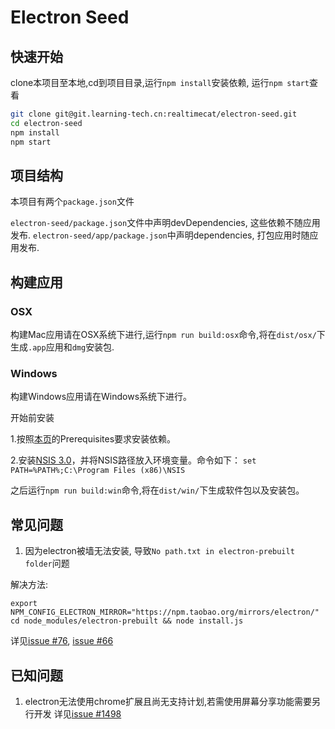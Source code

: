 # Electron Seed

## 快速开始

clone本项目至本地,cd到项目目录,运行`npm install`安装依赖, 运行`npm start`查看

```bash
git clone git@git.learning-tech.cn:realtimecat/electron-seed.git
cd electron-seed
npm install
npm start
```

## 项目结构

本项目有两个`package.json`文件

`electron-seed/package.json`文件中声明devDependencies, 这些依赖不随应用发布.
`electron-seed/app/package.json`中声明dependencies, 打包应用时随应用发布.


## 构建应用

### OSX

构建Mac应用请在OSX系统下进行,运行`npm run build:osx`命令,将在`dist/osx/`下生成`.app`应用和`dmg`安装包.

### Windows

构建Windows应用请在Windows系统下进行。

开始前安装

1.按照[本页](http://electron.atom.io/docs/v0.36.7/development/build-instructions-windows/)的Prerequisites要求安装依赖。

2.安装[NSIS 3.0](http://nsis.sourceforge.net/Download)，并将NSIS路径放入环境变量。命令如下：
`set PATH=%PATH%;C:\Program Files (x86)\NSIS`

之后运行`npm run build:win`命令,将在`dist/win/`下生成软件包以及安装包。

## 常见问题

1. 因为electron被墙无法安装, 导致`No path.txt in electron-prebuilt folder`问题

解决方法:
 ```
 export NPM_CONFIG_ELECTRON_MIRROR="https://npm.taobao.org/mirrors/electron/"
 cd node_modules/electron-prebuilt && node install.js
 ```
详见[issue #76](https://github.com/electron-userland/electron-prebuilt/issues/76), [issue #66](https://github.com/electron-userland/electron-prebuilt/issues/66)


## 已知问题 

1. electron无法使用chrome扩展且尚无支持计划,若需使用屏幕分享功能需要另行开发
详见[issue #1498](https://github.com/atom/electron/issues/1498)
